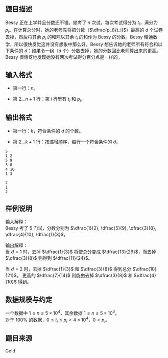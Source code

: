 ## 题目描述

Bessy 正在上学并且分数还不错。她考了 $n$ 次试，每次考试得分为 $t_i$，满分为 $p_i$。在计算总分时，她的老师先将把分数（$\dfrac{p_i}{t_i}$）最高的 $d$ 个试卷去掉，然后将其余 $p_i$ 的和除以其余 $t_i$ 的和作为 Bessy 的分数。Bessy 精通数学，所以很快发觉这并没有想象中那么好。Bessy 想告诉她的老师所有符合和以下条件的 $d$：如果令一组（$d$ 个）分数去掉，她的分数回比老师算出来的更高。Bessy 很惊讶地发现她没有两次考试得分百分点是一样的。

## 输入格式

* 第一行：$n$。

* 第 $2\dots n+1$ 行：第 $i$ 行里有 $t_i$ 和 $p_i$。

## 输出格式

* 第一行：$k$，符合条件的 $d$ 的个数。

* 第 $2\dots k+1$ 行：按递增顺序，每行一个符合条件的 $d$。

```input1
5
1 2
5 9
3 8
4 10
1 3
```
```output1
2
1
2
```
## 样例说明
输入解释：  
Bessy 考了 $5$ 门试，分数分别为 $\dfrac{1}{2}, \dfrac{5}{9}, \dfrac{3}{8}, \dfrac{4}{10}, \dfrac{1}{3}$。

输出解释：  
当 $d=1$ 时，去掉 $\dfrac{1}{3}$ 将使总分变成 $\dfrac{13}{29}$，而去掉 $\dfrac{3}{8}$ 则得到 $\dfrac{11}{24}$。

当 $d=2$ 时，去掉 $\dfrac{1}{3}$ 和 $\dfrac{3}{8}$ 得到总分 $\dfrac{10}{21}$。 更高的 $\dfrac{7}{14}$ 则能由去掉 $\dfrac{3}{8}$ 和 $\dfrac{4}{10}$ 得到。
## 数据规模与约定
一个数据中 $1 \le n \le 5\times 10^4$，其余数据 $1 \le n \le 5\times 10^3$。  
对于 $100\%$ 的数据，$0 \le t_i \le p_i < 4\times 10^4$，$0 < p_i$。
## 题目来源
Gold